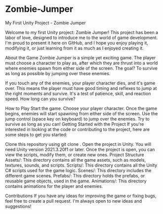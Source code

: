 # Zombie-Jumper

My First Unity Project - Zombie Jumper

Welcome to my first Unity project: Zombie Jumper! This project has been a labor of love, designed to introduce me to the world of game development. I'm proud to present it here on GitHub, and I hope you enjoy playing it, modifying it, or just learning from it as much as I enjoyed creating it.

About the Game
Zombie Jumper is a simple yet exciting game. The player must choose a character to play as, after which they are thrust into a world where enemies spawn from either side of the screen. The goal? To survive as long as possible by jumping over these enemies.

If you touch any of the enemies, your player character dies, and it's game over. This means the player must have good timing and reflexes to jump at the right moments and survive. It's a test of patience, skill, and reaction speed. How long can you survive?

How to Play
Start the game.
Choose your player character.
Once the game begins, enemies will start spawning from either side of the screen.
Use the jump control (space key on keyboard) to jump over the enemies.
Try to survive as long as you can!
Getting Started with the Project
If you're interested in looking at the code or contributing to the project, here are some steps to get you started:

Clone this repository using git clone <repository url>.
Open the project in Unity. You will need Unity version 2021.3.20f1 or later.
Once the project is open, you can view the scripts, modify them, or create new ones.
Project Structure
Assets/: This directory contains all the game assets, such as models, textures, sounds, and scripts.
Scripts/: This directory contains all the Unity C# scripts used for the game logic.
Scenes/: This directory includes the different game scenes.
Prefabs/: This directory holds the prefabs, or reusable game objects, used in the game.
Animations/: This directory contains animations for the player and enemies.

Contributions
If you have any ideas for improving the game or fixing bugs, feel free to create a pull request. I'm always open to new ideas and suggestions!
